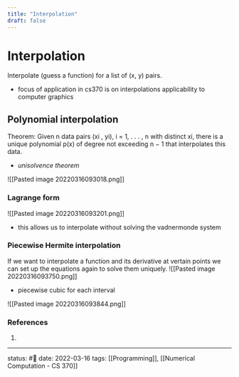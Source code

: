 ```yaml
---
title: "Interpolation"
draft: false
---
```

# Interpolation
Interpolate (guess a function) for a list of (x, y) pairs.
- focus of application in cs370 is on interpolations applicability to computer graphics

## Polynomial interpolation
Theorem: Given n data pairs (xi , yi), i = 1, . . . , n with distinct xi, there is a unique polynomial p(x) of degree not exceeding n − 1 that interpolates this data.
- *unisolvence theorem*

![[Pasted image 20220316093018.png]]

### Lagrange form
![[Pasted image 20220316093201.png]]
- this allows us to interpolate without solving the vadnermonde system

### Piecewise Hermite interpolation
If we want to interpolate a function and its derivative at vertain points we can set up the equations again to solve them uniquely.
![[Pasted image 20220316093750.png]]
- piecewise cubic for each interval

![[Pasted image 20220316093844.png]]

### References
1. 

---
status: #🌱 
date: 2022-03-16
tags: [[Programming]], [[Numerical Computation - CS 370]]